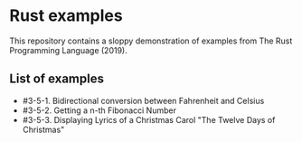 # Rust examples

This repository contains a sloppy demonstration of examples from The Rust Programming Language (2019).

## List of examples

- #3-5-1. Bidirectional conversion between Fahrenheit and Celsius
- #3-5-2. Getting a n-th Fibonacci Number
- #3-5-3. Displaying Lyrics of a Christmas Carol "The Twelve Days of Christmas"

